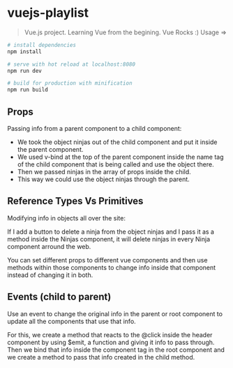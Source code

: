 # vuejs-playlist

> Vue.js project. 
> Learning Vue from the begining. 
> Vue Rocks :)
> Usage => 

``` bash
# install dependencies
npm install

# serve with hot reload at localhost:8080
npm run dev

# build for production with minification
npm run build
```

## Props

Passing info from a parent component to a child component:

* We took the object ninjas out of the child component and put it inside the parent component. 
* We used v-bind at the top of the parent component inside the name tag of the child component that is being called and use the object there.
* Then we passed ninjas in the array of props inside the child. 
* This way we could use the object ninjas through the parent. 


## Reference Types Vs Primitives

Modifying info in objects all over the site: 

If I add a button to delete a ninja from the object ninjas and I pass it as a method inside the Ninjas component, it will delete ninjas in every Ninja component arround the web. 

You can set different props to different vue components and then use methods within those components to change info inside that component instead of changing it in both. 


## Events (child to parent)

Use an event to change the original info in the parent or root component to update all the components that use that info. 

For this, we create a method that reacts to the @click inside the header component by using $emit, a function and giving it info to pass through. Then we bind that info inside the component tag in the root component and we create a method to pass that info created in the child method. 




